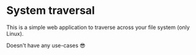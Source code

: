 # System traversal

This is a simple web application to traverse across your file system (only Linux).

Doesn't have any use-cases 😎
